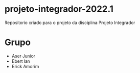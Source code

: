 # projeto-integrador-2022.1

Repositorio criado para o projeto da disciplina Projeto Integrador


# Grupo

* Aser Junior
* Ebert Ian
* Erick Amorim
